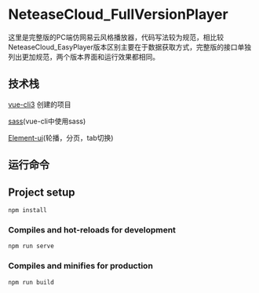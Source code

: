 # NeteaseCloud_FullVersionPlayer
  这里是完整版的PC端仿网易云风格播放器，代码写法较为规范，相比较NeteaseCloud_EasyPlayer版本区别主要在于数据获取方式，完整版的接口单独列出更加规范，两个版本界面和运行效果都相同。

## 技术栈
[vue-cli3](https://cli.vuejs.org/zh/) 创建的项目

[sass](https://cli.vuejs.org/zh/guide/css.html#%E9%A2%84%E5%A4%84%E7%90%86%E5%99%A8)(vue-cli中使用sass)

[Element-ui](https://element.eleme.cn/#/zh-CN/component/quickstart)(轮播，分页，tab切换)

## 运行命令

## Project setup
```
npm install
```

### Compiles and hot-reloads for development
```
npm run serve
```

### Compiles and minifies for production
```
npm run build
```

